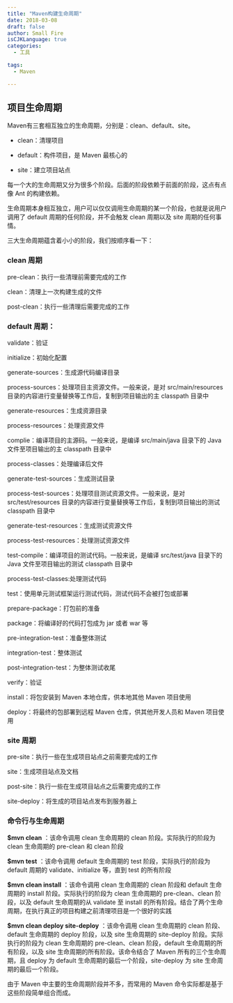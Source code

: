 ```yaml
---
title: "Maven构建生命周期"
date: 2018-03-08
draft: false
author: Small Fire
isCJKLanguage: true
categories: 
  - 工具

tags: 
  - Maven

---
```


## 项目生命周期

Maven有三套相互独立的生命周期，分别是：clean、default、site。

- clean：清理项目

- default：构件项目，是 Maven 最核心的

- site：建立项目站点

每一个大的生命周期又分为很多个阶段。后面的阶段依赖于前面的阶段，这点有点像 Ant 的构建依赖。

生命周期本身相互独立，用户可以仅仅调用生命周期的某一个阶段，也就是说用户调用了 default 周期的任何阶段，并不会触发 clean 周期以及 site 周期的任何事情。

三大生命周期蕴含着小小的阶段，我们按顺序看一下：

### clean 周期

pre-clean：执行一些清理前需要完成的工作

clean：清理上一次构建生成的文件

post-clean：执行一些清理后需要完成的工作

### default 周期：

validate：验证

initialize：初始化配置

generate-sources：生成源代码编译目录

process-sources：处理项目主资源文件。一般来说，是对 src/main/resources 目录的内容进行变量替换等工作后，复制到项目输出的主 classpath 目录中

generate-resources：生成资源目录

process-resources：处理资源文件

complie：编译项目的主源码。一般来说，是编译 src/main/java 目录下的 Java 文件至项目输出的主 classpath 目录中

process-classes：处理编译后文件

generate-test-sources：生成测试目录

process-test-sources：处理项目测试资源文件。一般来说，是对 src/test/resources 目录的内容进行变量替换等工作后，复制到项目输出的测试 classpath 目录中

generate-test-resources：生成测试资源文件

process-test-resources：处理测试资源文件

test-compile：编译项目的测试代码。一般来说，是编译 src/test/java 目录下的 Java 文件至项目输出的测试 classpath 目录中

process-test-classes:处理测试代码

test：使用单元测试框架运行测试代码，测试代码不会被打包或部署

prepare-package：打包前的准备

package：将编译好的代码打包成为 jar 或者 war 等

pre-integration-test：准备整体测试

integration-test：整体测试

post-integration-test：为整体测试收尾

verify：验证

install：将包安装到 Maven 本地仓库，供本地其他 Maven 项目使用

deploy：将最终的包部署到远程 Maven 仓库，供其他开发人员和 Maven 项目使用

### site 周期

pre-site：执行一些在生成项目站点之前需要完成的工作

site：生成项目站点及文档

post-site：执行一些在生成项目站点之后需要完成的工作

site-deploy：将生成的项目站点发布到服务器上

### 命令行与生命周期

**$mvn clean** ：该命令调用 clean 生命周期的 clean 阶段。实际执行的阶段为 clean 生命周期的 pre-clean 和 clean 阶段

**$mvn test** ：该命令调用 default 生命周期的 test 阶段，实际执行的阶段为 default 周期的 validate、initialize 等，直到 test 的所有阶段

**$mvn clean install** ：该命令调用 clean 生命周期的 clean 阶段和 default 生命周期的 install 阶段。实际执行的阶段为 clean 生命周期的 pre-clean、clean 阶段，以及 default 生命周期的从 validate 至 install 的所有阶段。结合了两个生命周期，在执行真正的项目构建之前清理项目是一个很好的实践

**$mvn clean deploy site-deploy** ：该命令调用 clean 生命周期的 clean 阶段、default 生命周期的 deploy 阶段，以及 site 生命周期的 site-deploy 阶段。实际执行的阶段为 clean 生命周期的 pre-clean、clean 阶段，default 生命周期的所有阶段，以及 site 生命周期的所有阶段。该命令结合了 Maven 所有的三个生命周期，且 deploy 为 default 生命周期的最后一个阶段，site-deploy 为 site 生命周期的最后一个阶段。

由于 Maven 中主要的生命周期阶段并不多，而常用的 Maven 命令实际都是基于这些阶段简单组合而成。





















